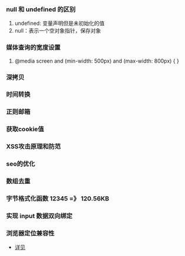 ### null 和 undefined 的区别
1. undefined: 变量声明但是未初始化的值
2. null：表示一个空对象指针，保存对象  

### 媒体查询的宽度设置
1. @media screen and (min-width: 500px) and (max-width: 800px) { }

### 深拷贝

### 时间转换

### 正则邮箱

### 获取cookie值

### XSS攻击原理和防范

### seo的优化

### 数组去重

### 字节格式化函数 12345 =》 120.56KB

### 实现 input 数据双向绑定

### 浏览器定位兼容性
- [详见](https://www.zhihu.com/question/28954391)


